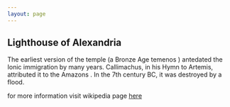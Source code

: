```yaml
---
layout: page
---
```


## Lighthouse of Alexandria

The earliest version of the temple (a Bronze Age temenos ) antedated the Ionic immigration by many years. Callimachus, in his Hymn to Artemis, attributed it to the Amazons . In the 7th century BC, it was destroyed by a flood.

for more information visit wikipedia page [here](https://en.wikipedia.org/wiki/Temple_of_Artemis)
